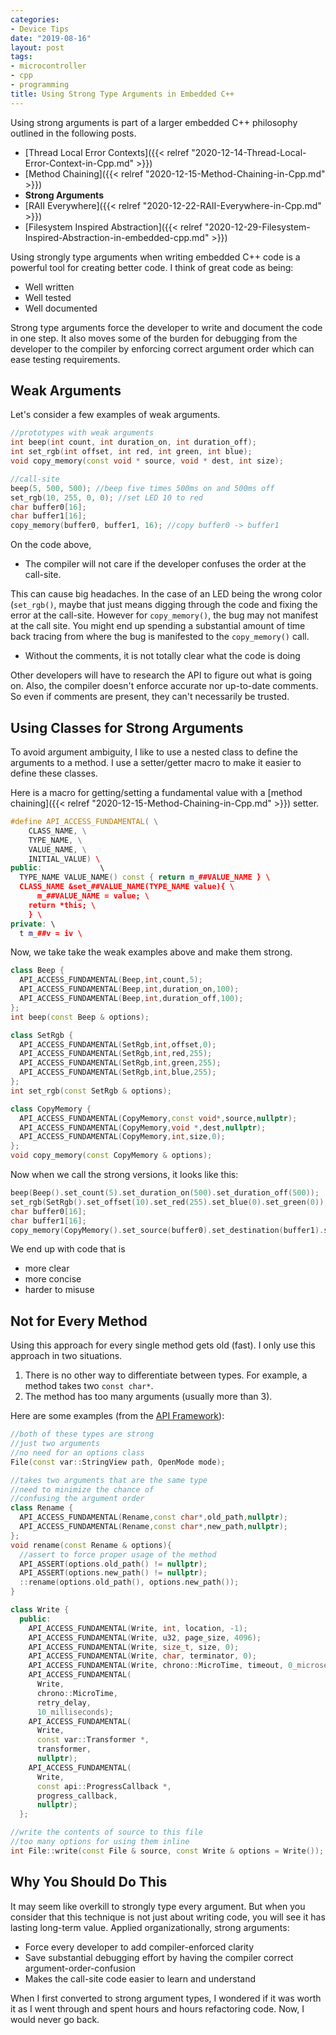 ```yaml
---
categories:
- Device Tips
date: "2019-08-16"
layout: post
tags:
- microcontroller
- cpp
- programming
title: Using Strong Type Arguments in Embedded C++
---
```


Using strong arguments is part of a larger embedded C++ philosophy outlined in the following posts.

- [Thread Local Error Contexts]({{< relref "2020-12-14-Thread-Local-Error-Context-in-Cpp.md" >}})
- [Method Chaining]({{< relref "2020-12-15-Method-Chaining-in-Cpp.md" >}})
- **Strong Arguments**
- [RAII Everywhere]({{< relref "2020-12-22-RAII-Everywhere-in-Cpp.md" >}})
- [Filesystem Inspired Abstraction]({{< relref "2020-12-29-Filesystem-Inspired-Abstraction-in-embedded-cpp.md" >}})

Using strongly type arguments when writing embedded C++ code is a powerful tool for creating better code. I think of great code as being:

- Well written
- Well tested
- Well documented

Strong type arguments force the developer to write and document the code in one step. It also moves some of the burden for debugging from the developer to the compiler by enforcing correct argument order which can ease testing requirements.

## Weak Arguments

Let's consider a few examples of weak arguments.

```c++
//prototypes with weak arguments
int beep(int count, int duration_on, int duration_off);
int set_rgb(int offset, int red, int green, int blue);
void copy_memory(const void * source, void * dest, int size);

//call-site
beep(5, 500, 500); //beep five times 500ms on and 500ms off
set_rgb(10, 255, 0, 0); //set LED 10 to red
char buffer0[16];
char buffer1[16];
copy_memory(buffer0, buffer1, 16); //copy buffer0 -> buffer1
```

On the code above, 

- The compiler will not care if the developer confuses the order at the call-site.

This can cause big headaches. In the case of an LED being the wrong color (`set_rgb()`, maybe that just means digging through the code and fixing the error at the call-site. However for `copy_memory()`, the bug may not manifest at the call site. You might end up spending a substantial amount of time back tracing from where the bug is manifested to the `copy_memory()` call.

- Without the comments, it is not totally clear what the code is doing

Other developers will have to research the API to figure out what is going on. Also, the compiler doesn't enforce accurate nor up-to-date comments. So even if comments are present, they can't necessarily be trusted.

## Using Classes for Strong Arguments

To avoid argument ambiguity, I like to use a nested class to define the arguments to a method. I use a setter/getter macro to make it easier to define these classes.

Here is a macro for getting/setting a fundamental value with a [method chaining]({{< relref "2020-12-15-Method-Chaining-in-Cpp.md" >}}) setter.

```c++
#define API_ACCESS_FUNDAMENTAL( \
    CLASS_NAME, \
    TYPE_NAME, \
    VALUE_NAME, \
    INITIAL_VALUE) \                                    
public:             \                                                           
  TYPE_NAME VALUE_NAME() const { return m_##VALUE_NAME } \
  CLASS_NAME &set_##VALUE_NAME(TYPE_NAME value){ \
      m_##VALUE_NAME = value; \
    return *this; \
    } \                                                          
private: \                                                          
  t m_##v = iv \
```

Now, we take take the weak examples above and make them strong.

```c++
class Beep {
  API_ACCESS_FUNDAMENTAL(Beep,int,count,5);
  API_ACCESS_FUNDAMENTAL(Beep,int,duration_on,100);
  API_ACCESS_FUNDAMENTAL(Beep,int,duration_off,100);
};
int beep(const Beep & options);

class SetRgb {
  API_ACCESS_FUNDAMENTAL(SetRgb,int,offset,0);
  API_ACCESS_FUNDAMENTAL(SetRgb,int,red,255);
  API_ACCESS_FUNDAMENTAL(SetRgb,int,green,255);
  API_ACCESS_FUNDAMENTAL(SetRgb,int,blue,255);
};
int set_rgb(const SetRgb & options);

class CopyMemory {
  API_ACCESS_FUNDAMENTAL(CopyMemory,const void*,source,nullptr);
  API_ACCESS_FUNDAMENTAL(CopyMemory,void *,dest,nullptr);
  API_ACCESS_FUNDAMENTAL(CopyMemory,int,size,0);
};
void copy_memory(const CopyMemory & options);
```

Now when we call the strong versions, it looks like this:

```c++
beep(Beep().set_count(5).set_duration_on(500).set_duration_off(500));
set_rgb(SetRgb().set_offset(10).set_red(255).set_blue(0).set_green(0));
char buffer0[16];
char buffer1[16];
copy_memory(CopyMemory().set_source(buffer0).set_destination(buffer1).set_size(16));
```

We end up with code that is

- more clear
- more concise
- harder to misuse

## Not for Every Method

Using this approach for every single method gets old (fast). I only use this approach in two situations.

1. There is no other way to differentiate between types. For example, a method takes two `const char*`.
2. The method has too many arguments (usually more than 3).

Here are some examples (from the [API Framework](https://github.com/StratifyLabs/API)):

```c++
//both of these types are strong
//just two arguments
//no need for an options class
File(const var::StringView path, OpenMode mode);

//takes two arguments that are the same type
//need to minimize the chance of
//confusing the argument order
class Rename {
  API_ACCESS_FUNDAMENTAL(Rename,const char*,old_path,nullptr);
  API_ACCESS_FUNDAMENTAL(Rename,const char*,new_path,nullptr);
};
void rename(const Rename & options){
  //assert to force proper usage of the method
  API_ASSERT(options.old_path() != nullptr);
  API_ASSERT(options.new_path() != nullptr);
  ::rename(options.old_path(), options.new_path());
}

class Write {
  public:
    API_ACCESS_FUNDAMENTAL(Write, int, location, -1);
    API_ACCESS_FUNDAMENTAL(Write, u32, page_size, 4096);
    API_ACCESS_FUNDAMENTAL(Write, size_t, size, 0);
    API_ACCESS_FUNDAMENTAL(Write, char, terminator, 0);
    API_ACCESS_FUNDAMENTAL(Write, chrono::MicroTime, timeout, 0_microseconds);
    API_ACCESS_FUNDAMENTAL(
      Write,
      chrono::MicroTime,
      retry_delay,
      10_milliseconds);
    API_ACCESS_FUNDAMENTAL(
      Write,
      const var::Transformer *,
      transformer,
      nullptr);
    API_ACCESS_FUNDAMENTAL(
      Write,
      const api::ProgressCallback *,
      progress_callback,
      nullptr);
  };

//write the contents of source to this file
//too many options for using them inline
int File::write(const File & source, const Write & options = Write());
```

## Why You Should Do This

It may seem like overkill to strongly type every argument. But when you consider
that this technique is not just about writing code, you will see it has lasting long-term value. Applied organizationally, strong arguments:

- Force every developer to add compiler-enforced clarity
- Save substantial debugging effort by having the compiler correct argument-order-confusion
- Makes the call-site code easier to learn and understand

When I first converted to strong argument types, I wondered if it was worth it as I went through and spent hours and hours refactoring code. Now, I would never go back.
